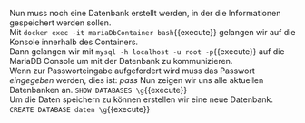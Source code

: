 Nun muss noch eine Datenbank erstellt werden, in der die Informationen gespeichert werden sollen.  
Mit `docker exec -it mariaDbContainer bash`{{execute}} gelangen wir auf die Konsole innerhalb des Containers.  
Dann gelangen wir mit `mysql -h localhost -u root -p`{{execute}} auf die MariaDB Console um mit der Datenbank zu kommunizieren.  
Wenn zur Passworteingabe aufgefordert wird muss das Passwort *eingegeben* werden, dies ist: *pass*
Nun zeigen wir uns alle aktuellen Datenbanken an. `SHOW DATABASES \g`{{execute}}  
Um die Daten speichern zu können erstellen wir eine neue Datenbank. `CREATE DATABASE daten \g`{{execute}}